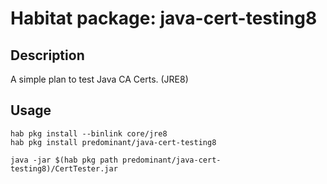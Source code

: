 # Habitat package: java-cert-testing8

## Description

A simple plan to test Java CA Certs. (JRE8)

## Usage

```
hab pkg install --binlink core/jre8
hab pkg install predominant/java-cert-testing8

java -jar $(hab pkg path predominant/java-cert-testing8)/CertTester.jar
```
